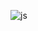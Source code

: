 ![js](https://user-images.githubusercontent.com/102491438/228670104-e43269fc-78f4-4422-bd58-06df1f801de3.png)
